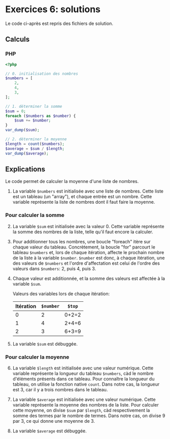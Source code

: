 # Exercices 6: solutions

Le code ci-après est repris des fichiers de solution.

## Calculs

### PHP

```php
<?php

// 0. initialisation des nombres
$numbers = [
    2,
    4,
    3,
];

// 1. déterminer la somme
$sum = 0;
foreach ($numbers as $number) {
    $sum += $number;
}
var_dump($sum);

// 2. déterminer la moyenne
$length = count($numbers);
$average = $sum / $length;
var_dump($average);
```

## Explications

Le code permet de calculer la moyenne d'une liste de nombres.

 1. La variable `$numbers` est initialisée avec une liste de nombres. Cette liste est un tableau (un "array"), et chaque entrée est un nombre. Cette variable représente la liste de nombres dont il faut faire la moyenne.

 ### Pour calculer la somme

 2. La variable `$sum` est initialisée avec la valeur 0. Cette variable représente la somme des nombres de la liste, telle qu'il faut encore la calculer.

 3. Pour additionner tous les nombres, une boucle "foreach" itère sur chaque valeur du tableau. Concrètement, la boucle "for" parcourt le tableau `$numbers` et, lors de chaque itération, affecte le prochain nombre de la liste à la variable `$number`. `$number` est donc, à chaque itération, une des valeurs de `$numbers` et l'ordre d'affectation est celui de l'ordre des valeurs dans `$numbers`: 2, puis 4, puis 3.

 4. Chaque valeur est additionnée, et la somme des valeurs est affectée à la variable `$sum`.

    Valeurs des variables lors de chaque itération:

    | Itération | `$number` | `$top` |
    |-----------|-----------|--------|
    | 0         | 2         | 0+2=2  |
    | 1         | 4         | 2+4=6  |
    | 2         | 3         | 6+3=9  |

 5. La variable `$sum` est débuggée.


 ### Pour calculer la moyenne

 6. La variable `$length` est initialisée avec une valeur numérique. Cette variable représente la longueur du tableau `$numbers`, càd le nombre d'éléments présents dans ce tableau. Pour connaître la longueur du tableau, on utilise la fonction native `count`. Dans notre cas, la longueur est 3, car il y a trois nombres dans le tableau.
 
 7. La variable `$average` est initialisée avec une valeur numérique. Cette variable représente la moyenne des nombres de la liste. Pour calculer cette moyenne, on divise `$sum` par `$length`, càd respectivement la somme des termes par le nombre de termes. Dans notre cas, on divise 9 par 3, ce qui donne une moyenne de 3.

 8. La variable `$average` est débuggée.



